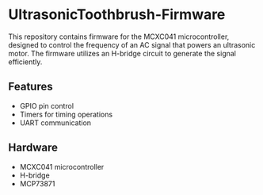 # UltrasonicToothbrush-Firmware
This repository contains firmware for the MCXC041 microcontroller, designed to control the frequency of an AC signal that powers an ultrasonic motor. The firmware utilizes an H-bridge circuit to generate the signal efficiently.

## Features
- GPIO pin control
- Timers for timing operations
- UART communication

## Hardware
- MCXC041 microcontroller
- H-bridge
- MCP73871

